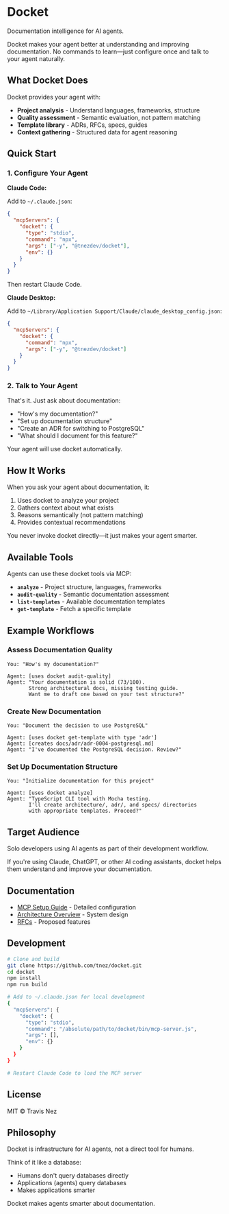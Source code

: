 # Docket

Documentation intelligence for AI agents.

Docket makes your agent better at understanding and improving documentation. No commands to learn—just configure once and talk to your agent naturally.

## What Docket Does

Docket provides your agent with:

- **Project analysis** - Understand languages, frameworks, structure
- **Quality assessment** - Semantic evaluation, not pattern matching
- **Template library** - ADRs, RFCs, specs, guides
- **Context gathering** - Structured data for agent reasoning

## Quick Start

### 1. Configure Your Agent

**Claude Code:**

Add to `~/.claude.json`:

```json
{
  "mcpServers": {
    "docket": {
      "type": "stdio",
      "command": "npx",
      "args": ["-y", "@tnezdev/docket"],
      "env": {}
    }
  }
}
```

Then restart Claude Code.

**Claude Desktop:**

Add to `~/Library/Application Support/Claude/claude_desktop_config.json`:

```json
{
  "mcpServers": {
    "docket": {
      "command": "npx",
      "args": ["-y", "@tnezdev/docket"]
    }
  }
}
```

### 2. Talk to Your Agent

That's it. Just ask about documentation:

- "How's my documentation?"
- "Set up documentation structure"
- "Create an ADR for switching to PostgreSQL"
- "What should I document for this feature?"

Your agent will use docket automatically.

## How It Works

When you ask your agent about documentation, it:

1. Uses docket to analyze your project
2. Gathers context about what exists
3. Reasons semantically (not pattern matching)
4. Provides contextual recommendations

You never invoke docket directly—it just makes your agent smarter.

## Available Tools

Agents can use these docket tools via MCP:

- **`analyze`** - Project structure, languages, frameworks
- **`audit-quality`** - Semantic documentation assessment
- **`list-templates`** - Available documentation templates
- **`get-template`** - Fetch a specific template

## Example Workflows

### Assess Documentation Quality

```
You: "How's my documentation?"

Agent: [uses docket audit-quality]
Agent: "Your documentation is solid (73/100).
       Strong architectural docs, missing testing guide.
       Want me to draft one based on your test structure?"
```

### Create New Documentation

```
You: "Document the decision to use PostgreSQL"

Agent: [uses docket get-template with type 'adr']
Agent: [creates docs/adr/adr-0004-postgresql.md]
Agent: "I've documented the PostgreSQL decision. Review?"
```

### Set Up Documentation Structure

```
You: "Initialize documentation for this project"

Agent: [uses docket analyze]
Agent: "TypeScript CLI tool with Mocha testing.
       I'll create architecture/, adr/, and specs/ directories
       with appropriate templates. Proceed?"
```

## Target Audience

Solo developers using AI agents as part of their development workflow.

If you're using Claude, ChatGPT, or other AI coding assistants, docket helps them understand and improve your documentation.

## Documentation

- [MCP Setup Guide](docs/guides/mcp-setup.md) - Detailed configuration
- [Architecture Overview](docs/architecture/overview.md) - System design
- [RFCs](docs/rfcs/) - Proposed features

## Development

```bash
# Clone and build
git clone https://github.com/tnez/docket.git
cd docket
npm install
npm run build

# Add to ~/.claude.json for local development
{
  "mcpServers": {
    "docket": {
      "type": "stdio",
      "command": "/absolute/path/to/docket/bin/mcp-server.js",
      "args": [],
      "env": {}
    }
  }
}

# Restart Claude Code to load the MCP server
```

## License

MIT © Travis Nez

## Philosophy

Docket is infrastructure for AI agents, not a direct tool for humans.

Think of it like a database:
- Humans don't query databases directly
- Applications (agents) query databases
- Makes applications smarter

Docket makes agents smarter about documentation.
